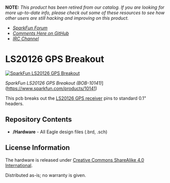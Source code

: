 **NOTE:** *This product has been retired from our catalog. If you are looking for more up-to-date info, please check out some of these resources to see how other users are still hacking and improving on this product.*
* *[SparkFun Forum](https://forum.sparkfun.com/)*
* *[Comments Here on GitHub](https://github.com/sparkfun/LS20126_GPS_Breakout/issues)*
* *[IRC Channel](https://www.sparkfun.com/news/263)*

LS20126 GPS Breakout
====================

[![SparkFun LS20126 GPS Breakout](https://cdn.sparkfun.com//assets/parts/4/4/1/8/10141-01.jpg)](https://www.sparkfun.com/products/10141)

*SparkFun LS20126 GPS Breakout (BOB-10141)*](https://www.sparkfun.com/products/10141)

This pcb breaks out the [LS20126 GPS receiver](https://www.sparkfun.com/products/retired/9838) pins to standard 0.1" headers. 

Repository Contents
-------------------
* **/Hardware** - All Eagle design files (.brd, .sch)


License Information
-------------------
The hardware is released under [Creative Commons ShareAlike 4.0 International](https://creativecommons.org/licenses/by-sa/4.0/).

Distributed as-is; no warranty is given.
